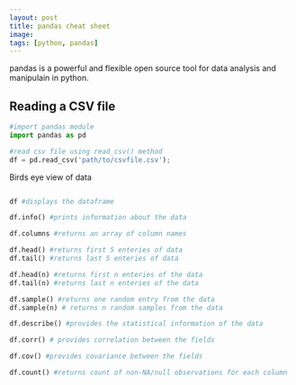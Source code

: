 ```yaml
---
layout: post
title: pandas cheat sheet
image: 
tags: [python, pandas]
---
```


pandas is a powerful and flexible open source tool for data analysis and manipulain in python.

## Reading a CSV file

```python
#import pandas module
import pandas as pd

#read csv file using read_csv() method
df = pd.read_csv('path/to/csvfile.csv');

```

Birds eye view of data

```python

df #displays the dataframe

df.info() #prints information about the data

df.columns #returns an array of column names

df.head() #returns first 5 enteries of data
df.tail() #returns last 5 enteries of data

df.head(n) #returns first n enteries of the data
df.tail(n) #returns last n enteries of the data

df.sample() #returns one random entry from the data
df.sample(n) # returns n random samples from the data

df.describe() #provides the statistical information of the data

df.corr() # provides correlation between the fields

df.cov() #provides covariance between the fields

df.count() #returns count of non-NA/null observations for each column

```

